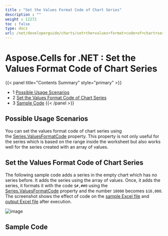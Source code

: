 ```yaml
---
title : "Set the Values Format Code of Chart Series" 
description : "" 
weight : 12272 
toc : false
type: docs
url: /net/developerguide/charts/set+the+values+format+code+of+chart+series/
---
```


# Aspose.Cells for .NET : Set the Values Format Code of Chart Series


{{< panel title="Contents Summary" style="primary" >}}
*   1 [Possible Usage Scenarios](#possible-usage-scenarios)
*   2 [Set the Values Format Code of Chart Series](#set-the-values-format-code-of-chart-series)
*   3 [Sample Code](#sample-code)
{{< /panel >}}
 

## Possible Usage Scenarios

You can set the values format code of chart series using the [Series.ValuesFormatCode](https://apireference.aspose.com/cells/net/aspose.cells.charts/series/properties/valuesformatcode) property. This property is not only useful for the series which is based on the range inside the worksheet but also works well for the series created with an array of values.

## Set the Values Format Code of Chart Series

The following sample code adds a series in the empty chart which has no series before. It adds the series using the array of values. Once, it adds the series, it formats it with the code `$#,##0` using the [Series.ValuesFormatCode](https://apireference.aspose.com/cells/net/aspose.cells.charts/series/properties/valuesformatcode) property and the number `10000` becomes `$10,000`. The screenshot shows the effect of code on the [sample Excel file](https://docs2.aspose.com/cells/net/attachments/51479831/51740712.xlsx) and [output Excel file](https://docs2.aspose.com/cells/net/attachments/51479831/51740713.xlsx) after execution.

![image](https://docs2.aspose.com/cells/net/attachments/51479831/51740714.png)

## Sample Code

